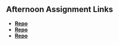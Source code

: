 ## Afternoon Assignment Links

* **[Repo](https://github.com/AustinPerry22/Chore_Score)**
* **[Repo](https://github.com/AustinPerry22/<ASSIGNMENT_REPO>)**
* **[Repo](https://github.com/AustinPerry22/<ASSIGNMENT_REPO>)**
